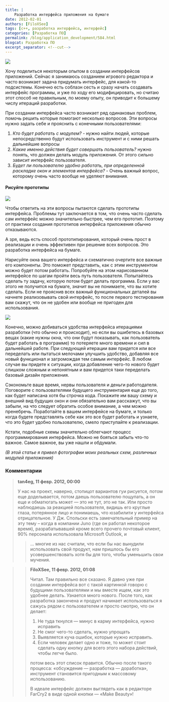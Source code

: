 ```yaml
---
title: |
    Разработка интерфейса приложения на бумаге
date: 2012-02-01
authors: [FiloXSee]
tags: [c++, разработка интерфейса, интерфейс]
categories: [Разработка ПО]
permalink: /blog/application_development/584.html
blogcat: Разработка ПО
excerpt_separator: <!--cut-->
---
```



![](http://itw66.ru/uploads/images/00/00/02/2012/02/01/7beebe.jpg)

Хочу поделиться некоторым опытом в создании интерфейсов приложений. Сейчас я занимаюсь созданием игрового редактора и часто возникает задача придумать интерфейс, для какой-то подсистемы. Конечно есть соблазн сесть и сразу начать создавать интерфейс программы, и уже по ходу его модифицировать, но считаю этот способ не правильным, по моему опыту, он приводит к большему числу итераций разработки.

При создании интерфейса часто возникает ряд одинаковых проблем, помочь решить которые помогают несколько вопросов. Эти вопросы нужно задать себе и прояснить с конечными пользователями:

1. _Кто будет работать с модулем?_ - нужно найти людей, которые непосредственно будут использовать инструмент и с ними решать дальнейшие вопросы
2. _Какие именно действия будет совершать пользователь?_ нужно понять, что должен делать модуль приложения. От этого сильно зависит интерфейс пользователя.
3. _Будет ли пользователю удобно работать, при определенной раскладке окон и элементов интерфейса?_ - Очень важный вопрос, которому очень часто вообще не уделяют внимания.

<!--cut-->


#### Рисуйте прототипы


![](http://itw66.ru/uploads/images/00/00/02/2012/02/01/fb2898.jpg)

Чтобы ответить на эти вопросы пытаются сделать прототипы интерфейса. Проблемы тут заключается в том, что очень часто сделать сам интерфейс можно значительно быстрее, чем его прототип. Поэтому от практики создания прототипов интерфейса приложения обычно отказываются.

А зря, ведь есть способ прототипирования, который очень прост в реализации и очень эффективен при решение всех вопросов. Это разработка интерфейса на бумаге.

Нарисуйте окна вашего интерфейса и схематично очертите все важные его компоненты. Это поможет представить, как с этим инструментом можно будет потом работать. Попробуйте на этом нарисованном интерфейсе по шагам пройти весь путь пользователя. Попытайтесь сделать ту задачу, которую потом будет делать программа. Если у вас этого не получится на бумаге, значит вы не понимаете, что вы хотите сделать. Если не прояснив всех важный функциональных деталей вы начнете реализовывать свой интерфейс, то после первого тестирования вам скажут, что он не удобен или вообще не пригоден для использования.

![](http://itw66.ru/uploads/images/00/00/02/2012/02/01/14075a.jpg)

Конечно, можно добиваться удобства интерфейса итерациями разработки (что обычно и происходит), но если вы ошибетесь в базовых вещах (какие нужны окна, что они будут показывать, как пользователь будет работать в программе) то потеряете много времени и сил в дальнейшей работе. При следующей итерации вам придется или все переделать или пытаться мелочами улучшить удобство, добавляя все новый функционал и загромождая тем самым интерфейс. В любом случае вы придете к ситуации, когда добавление чего-то нового будет слишком сложным и непонятным и вам придется таки переделать базовый дизайн приложения.

Сэкономьте ваше время, нервы пользователя и деньги работодателя. Поговорите с пользователями будущего инструментария еще до того, как будет написана хотя бы строчка кода. Покажите им вашу схему и внешний вид будущих окон и они обязательно вам расскажут, что вы забыли, на что следует обратить особое внимание, а чем можно пренебречь. Поработайте в вашем интерфейсе на бумаге, и только когда будете представлять себе как это все будет работать и узнаете, что это будет удобно пользователю, смело приступайте к реализации.

Кстати, подобные схемы значительно облегчают процесс программирования интерфейса. Можно не бояться забыть что-то важное. Самое важное, вы уже нашли и обдумали.

_(В этой статье я привел фотографии моих реальных схем, различных модулей приложения)_

### Комментарии

>**tan4eg, 11 февр. 2012, 00:00**
>
>У нас на проект, наверно, стопицот вариантов гуи рисуется, потом еще доделывается, потом даешь пользователю пощупать, а он еще и обматюгать может — это не тут, это не так. Или просто наблюдаешь за реакцией пользователя, видишь его круглые глаза, потерянное лицо и понимаешь, что юзабилити у интерфейса отрицательное. У Дж. Спольски есть замечательный пример на эту тему – когда в компании Juno (где он работал некоторое время), разрабатывавшей кроме всего прочего почтовый клиент, 90% персонала использовала Microsoft Outlook, и
>
>>… многие из нас считали, что если бы нас вынудили использовать свой продукт, нам пришлось бы его усовершенствовать хотя бы для того, чтобы уменьшить свои мучения. 

>>**FiloXSee, 11 февр. 2012, 01:08**
>>
>>Читал. Там правильно все сказано. Я давно уже при создании интерфейса вот с такой картинкой говорю с будущими пользователями и мы вместе ищем, как это удобнее делать. Узнается много нового. После того, как разработка закончена и продукт начинает использоваться я сажусь рядом с пользователем и просто смотрю, что он делает:
>>
>>1. Не туда ткнулся — минус в карму интерфейса, нужно исправить
>>2. Не смог чего-то сделать, нужно упрощать
>>3. Выявляется куча ошибок, которые нужно исправить.
>>4. Если человек делает одно и тоже, то может стоит сделать одну кнопку для всего этого набора действий, чтобы легче было.
>>
>>потом весь этот список правится. Обычно после такого процесса: «обсуждение — разработка — доработка», инструмент становится пригодным к массовому использованию.
>>
>>В идеале интерфейс должен выглядеть как в редакторе FarCry2 в виде одной кнопки — «Make Beauty»!
